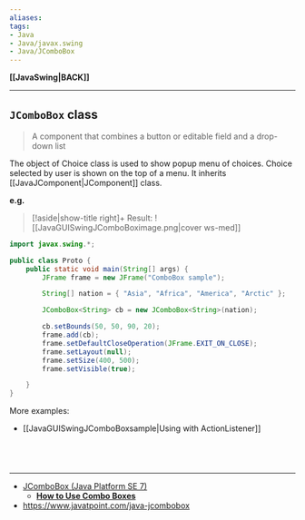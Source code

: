 ```yaml
---
aliases:
tags:
- Java
- Java/javax.swing
- Java/JComboBox
---
```

**[[JavaSwing|BACK]]**

---
## `JComboBox` class
> A component that combines a button or editable field and a drop-down list

The object of Choice class is used to show popup menu of choices. Choice selected by user is shown on the top of a menu. It inherits [[JavaJComponent|JComponent]] class.

**e.g.**
>[!aside|show-title right]+ Result:
> ![[JavaGUISwingJComboBoximage.png|cover ws-med]]

```java
import javax.swing.*;

public class Proto {
    public static void main(String[] args) {
        JFrame frame = new JFrame("ComboBox sample");

        String[] nation = { "Asia", "Africa", "America", "Arctic" };

        JComboBox<String> cb = new JComboBox<String>(nation);

        cb.setBounds(50, 50, 90, 20);
        frame.add(cb);
        frame.setDefaultCloseOperation(JFrame.EXIT_ON_CLOSE);
        frame.setLayout(null);
        frame.setSize(400, 500);
        frame.setVisible(true);

    }
}
```

More examples:
- [[JavaGUISwingJComboBoxsample|Using with ActionListener]]

<br>

# 
---
- [JComboBox (Java Platform SE 7)](https://docs.oracle.com/javase/7/docs/api/javax/swing/JComboBox.html)
	- **[How to Use Combo Boxes](https://docs.oracle.com/javase/tutorial/uiswing/components/combobox.html)**
- https://www.javatpoint.com/java-jcombobox